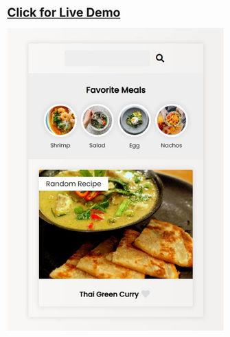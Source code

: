 # [Click for Live Demo](https://spontaneous-dusk-2789eb.netlify.app)


![What is this](Capture.JPG)
